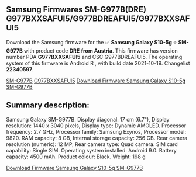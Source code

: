 <h2>Samsung Firmwares SM-G977B(DRE) G977BXXSAFUI5/G977BDREAFUI5/G977BXXSAFUI5</h2>
Download the Samsung firmware for the ✅ <strong>Samsung Galaxy S10-5g </strong> ⭐ <strong>SM-G977B</strong> with product code <strong>DRE</strong> <strong> from Austria</strong>. This firmware has version number PDA <strong>G977BXXSAFUI5</strong> and CSC G977BDREAFUI5. The operating system of this firmware is Android R , with build date 2021-10-19. Changelist <strong>22340597</strong>.


[SM-G977B](https://samfirm.shop/samsung/model/SM-G977B)
[G977BXXSAFUI5](https://samfirm.shop/samsung/pda/G977BXXSAFUI5)
[Download Firmware Samsung Galaxy S10-5g SM-G977B](https://samfirm.shop/samsung/firmware/465938)
<h2>Summary description:</h2>
<p>Samsung Galaxy SM-G977B. Display diagonal: 17 cm (6.7"), Display resolution: 1440 x 3040 pixels, Display type: Dynamic AMOLED. Processor frequency: 2.7 GHz, Processor family: Samsung Exynos, Processor model: 9820. RAM capacity: 8 GB, Internal storage capacity: 256 GB. Rear camera resolution (numeric): 12 MP, Rear camera type: Quad camera. SIM card capability: Single SIM. Operating system installed: Android 9.0. Battery capacity: 4500 mAh. Product colour: Black. Weight: 198 g</p>


[Download Firmware Samsung Galaxy S10-5g SM-G977B](https://samfirm.shop/samsung/firmware/465938)
